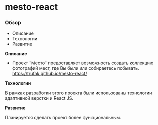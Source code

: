 # mesto-react

### Обзор

* Описание
* Технологии
* Развитие

**Описание**

* Проект "Место" предоставляет возможность создать коллекцию фотографий мест, где Вы были или собираетесь побывать.
https://trufak.github.io/mesto-react/

**Технологии**

В рамках разработки этого проекта были использованы технологии адаптивной верстки и React JS.

**Развитие**

Планируется сделать проект более функциональным.
